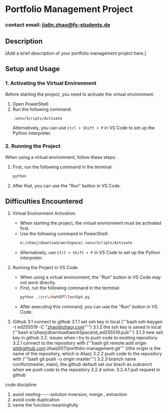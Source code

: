 # Portfolio Management Project
### contact email: jialin.zhao@fs-students.de

## Description
[Add a brief description of your portfolio management project here.]

## Setup and Usage

### 1. Activating the Virtual Environment

Before starting the project, you need to activate the virtual environment:

1. Open PowerShell
2. Run the following command:
   ```bash
   .venv/Scripts/Activate
   ```
   Alternatively, you can use `Ctrl + Shift + P` in VS Code to set up the Python interpreter.

### 2. Running the Project

When using a virtual environment, follow these steps:

1. First, run the following command in the terminal:
   ```bash
   python 
   ```
2. After that, you can use the "Run" button in VS Code.

## Difficulties Encountered

1. Virtual Environment Activation
   - When starting the project, the virtual environment must be activated first.
   - Use the following command in PowerShell:
     ```bash
     e:/zhaoj/download/workSpace/.venv/Scripts/Activate
     ```
   - Alternatively, use `Ctrl + Shift + P` in VS Code to set up the Python interpreter.

2. Running the Project in VS Code
   - When using a virtual environment, the "Run" button in VS Code may not work directly.
   - First, run the following command in the terminal:
     ```bash
     python .\src\chatGPT\TestGpt.py
     ```
   - After executing this command, you can use the "Run" button in VS Code.

3. Github
   3.1 connect to github
      3.1.1 set ssh key in local ('''bash ssh-keygen -t ed255519 -C "zhaoj@zhaoj.com"''')
      3.1.2 the ssh key is saved in local ('''bash                            e:\zhaoj\download\workSpace\id_ed255519.pub''')
      3.1.3 new ssh key in github
   3.2. issues when i try to push code to existing repository
      3.2.1 connect to the repository with ('''bash git remote add origin git@github.com:zhaoj007/portfolio-management.git'''   )(the origin is the name of the repository, which is Alias)
      3.2.2 push code to the repository with ('''bash git push -u origin master''')
      3.2.3 branch name conflict(master, main), the github default set our brach as subranch when we push code to the repository
      3.2.4 solve: 
         3.2.4.1 pull request in github 

code discipline
1. avoid nesting-----solution inversion, merge , extraction
2. avoid code duplication
3. name the function meaningfully
